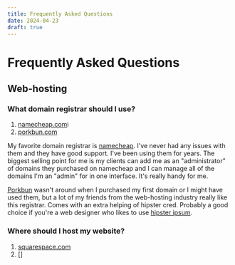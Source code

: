 ```yaml
---
title: Frequently Asked Questions
date: 2024-04-23
draft: true
---
```


# Frequently Asked Questions

## Web-hosting

### What domain registrar should I use?

1. [namecheap.com](https://www.namecheap.com/)i
2. [porkbun.com](https://porkbun.com/)

My favorite domain registrar is [namecheap](https://www.namecheap.com/). I've
never had any issues with them and they have good support. I've been using them
for years. The biggest selling point for me is my clients can add me as an 
"administrator" of domains they purchased on namecheap and I can manage all of 
the domains I'm an "admin" for in one interface. It's really handy for me.

[Porkbun](https://porkbun.com/) wasn't around when I purchased my first domain 
or I might have used them, but a lot of my friends from the web-hosting industry 
really like this registrar. Comes with an extra helping of hipster cred. 
Probably a good choice if you're a web designer who likes to use
[hipster ipsum](https://hipsum.co/).

### Where should I host my website?

1. [squarespace.com](https://www.squarespace.com/)
2. []
